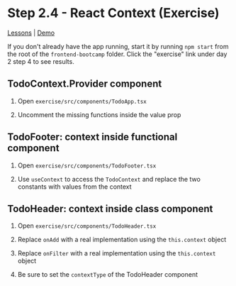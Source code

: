 # Step 2.4 - React Context (Exercise)

[Lessons](../..) | [Demo](../demo)

If you don't already have the app running, start it by running `npm start` from the root of the `frontend-bootcamp` folder. Click the "exercise" link under day 2 step 4 to see results.

## TodoContext.Provider component

1. Open `exercise/src/components/TodoApp.tsx`

2. Uncomment the missing functions inside the value prop

## TodoFooter: context inside functional component

1. Open `exercise/src/components/TodoFooter.tsx`

2. Use `useContext` to access the `TodoContext` and replace the two constants with values from the context

## TodoHeader: context inside class component

1. Open `exercise/src/components/TodoHeader.tsx`

2. Replace `onAdd` with a real implementation using the `this.context` object

3. Replace `onFilter` with a real implementation using the `this.context` object

4. Be sure to set the `contextType` of the TodoHeader component
